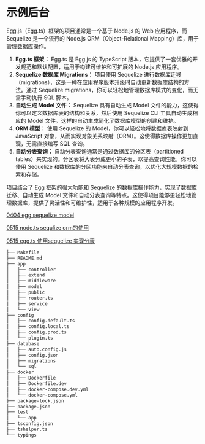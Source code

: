 # 示例后台

Egg.js（Egg.ts）框架的项目通常是一个基于 Node.js 的 Web 应用程序，而 Sequelize 是一个流行的 Node.js ORM（Object-Relational Mapping）库，用于管理数据库操作。

1. **Egg.ts 框架：** Egg.ts 是 Egg.js 的 TypeScript 版本，它提供了一套优雅的开发规范和默认配置，适用于构建可维护和可扩展的 Node.js 应用程序。
2. **Sequelize 数据库 Migrations：** 项目使用 Sequelize 进行数据库迁移（migrations），这是一种在应用程序版本升级时自动更新数据库结构的方法。通过 Sequelize migrations，你可以轻松地管理数据库模式的变化，而无需手动执行 SQL 脚本。
3. **自动生成 Model 文件：** Sequelize 具有自动生成 Model 文件的能力，这使得你可以定义数据库表的结构和关系，然后使用 Sequelize CLI 工具自动生成相应的 Model 文件。这样的自动生成简化了数据库模型的创建和维护。
4. **ORM 模型：** 使用 Sequelize 的 Model，你可以轻松地将数据库表映射到 JavaScript 对象，从而实现对象关系映射（ORM）。这使得数据库操作更加直观，无需直接编写 SQL 查询。
5. **自动分表查询：** 自动分表查询通常是通过数据库的分区表（partitioned tables）来实现的。分区表将大表分成更小的子表，以提高查询性能。你可以使用 Sequelize 和数据库的分区功能来自动分表查询，以优化大规模数据的检索和存储。

 项目结合了 Egg 框架的强大功能和 Sequelize 的数据库操作能力，实现了数据库迁移、自动生成 Model 文件和自动分表查询等特点。这使得项目能够更轻松地管理数据库，提供了灵活性和可维护性，适用于各种规模的应用程序开发。

[0404 egg sequelize model ](../0404%20egg%20sequelize%20model%207e753c68f73e4fa3bf1a8c56bc680979.md)

[0515 node.ts sequlize orm的使用](../0515%20node%20ts%20sequlize%20orm%E7%9A%84%E4%BD%BF%E7%94%A8%205a670bb4693248408b977be2857af546.md)

[0515 egg.ts 使用sequelize 实现分表](../0515%20egg%20ts%20%E4%BD%BF%E7%94%A8sequelize%20%E5%AE%9E%E7%8E%B0%E5%88%86%E8%A1%A8%20c2398e833d8244afa297077d2ec37a5e.md)

```bash
├── Makefile
├── README.md
├── app
│   ├── controller
│   ├── extend
│   ├── middleware
│   ├── model
│   ├── public
│   ├── router.ts
│   ├── service
│   └── view
├── config
│   ├── config.default.ts
│   ├── config.local.ts
│   ├── config.prod.ts
│   └── plugin.ts
├── database
│   ├── auto.config.js
│   ├── config.json
│   ├── migrations
│   └── sql
├── docker
│   ├── Dockerfile
│   ├── Dockerfile.dev
│   ├── docker-compose.dev.yml
│   └── docker-compose.yml
├── package-lock.json
├── package.json
├── test
│   └── app
├── tsconfig.json
├── tshelper.ts
└── typings
 
```